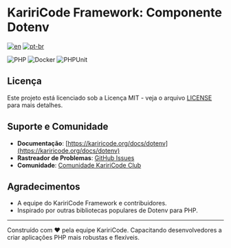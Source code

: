 # KaririCode Framework: Componente Dotenv

[![en](https://img.shields.io/badge/lang-en-red.svg)](README.md) [![pt-br](https://img.shields.io/badge/lang-pt--br-green.svg)](README.pt-br.md)

![PHP](https://img.shields.io/badge/PHP-777BB4?style=for-the-badge&logo=php&logoColor=white) ![Docker](https://img.shields.io/badge/Docker-2496ED?style=for-the-badge&logo=docker&logoColor=white) ![PHPUnit](https://img.shields.io/badge/PHPUnit-3776AB?style=for-the-badge&logo=php&logoColor=white)

## Licença

Este projeto está licenciado sob a Licença MIT - veja o arquivo [LICENSE](LICENSE) para mais detalhes.

## Suporte e Comunidade

- **Documentação**: [https://kariricode.org/docs/dotenv](https://kariricode.org/docs/dotenv)
- **Rastreador de Problemas**: [GitHub Issues](https://github.com/KaririCode-Framework/kariricode-sanitizer/issues)
- **Comunidade**: [Comunidade KaririCode Club](https://kariricode.club)

## Agradecimentos

- A equipe do KaririCode Framework e contribuidores.
- Inspirado por outras bibliotecas populares de Dotenv para PHP.

---

Construído com ❤️ pela equipe KaririCode. Capacitando desenvolvedores a criar aplicações PHP mais robustas e flexíveis.
